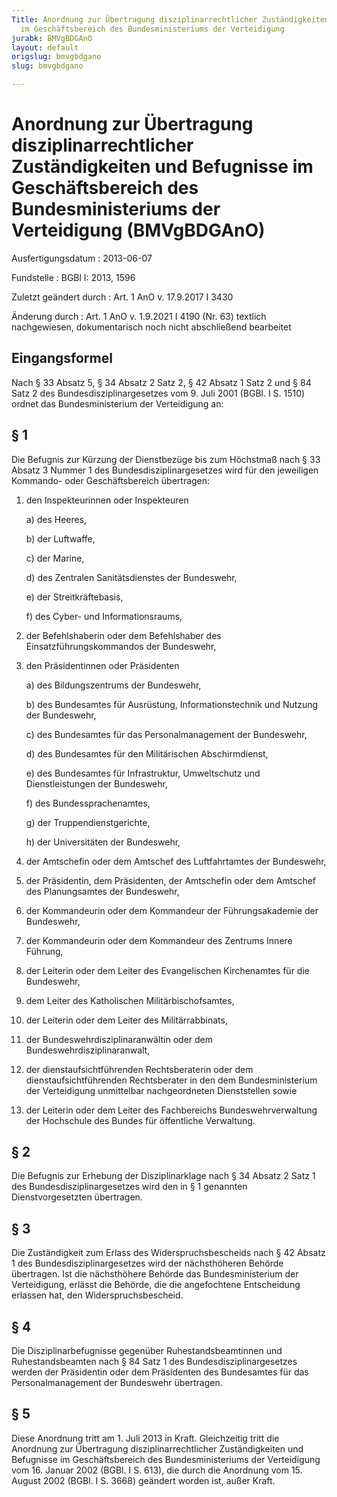 ```yaml
---
Title: Anordnung zur Übertragung disziplinarrechtlicher Zuständigkeiten und Befugnisse
  im Geschäftsbereich des Bundesministeriums der Verteidigung
jurabk: BMVgBDGAnO
layout: default
origslug: bmvgbdgano
slug: bmvgbdgano

---
```


# Anordnung zur Übertragung disziplinarrechtlicher Zuständigkeiten und Befugnisse im Geschäftsbereich des Bundesministeriums der Verteidigung (BMVgBDGAnO)

Ausfertigungsdatum
:   2013-06-07

Fundstelle
:   BGBl I: 2013, 1596

Zuletzt geändert durch
:   Art. 1 AnO v. 17.9.2017 I 3430

Änderung durch
:   Art. 1 AnO v. 1.9.2021 I 4190 (Nr. 63) textlich nachgewiesen, dokumentarisch noch nicht abschließend bearbeitet


## Eingangsformel

Nach § 33 Absatz 5, § 34 Absatz 2 Satz 2, § 42 Absatz 1 Satz 2 und §
84 Satz 2 des Bundesdisziplinargesetzes vom 9. Juli 2001 (BGBl. I S.
1510) ordnet das Bundesministerium der Verteidigung an:


## § 1

Die Befugnis zur Kürzung der Dienstbezüge bis zum Höchstmaß nach § 33
Absatz 3 Nummer 1 des Bundesdisziplinargesetzes wird für den
jeweiligen Kommando- oder Geschäftsbereich übertragen:

1.  den Inspekteurinnen oder Inspekteuren

    a)  des Heeres,


    b)  der Luftwaffe,


    c)  der Marine,


    d)  des Zentralen Sanitätsdienstes der Bundeswehr,


    e)  der Streitkräftebasis,


    f)  des Cyber- und Informationsraums,





2.  der Befehlshaberin oder dem Befehlshaber des Einsatzführungskommandos
    der Bundeswehr,


3.  den Präsidentinnen oder Präsidenten

    a)  des Bildungszentrums der Bundeswehr,


    b)  des Bundesamtes für Ausrüstung, Informationstechnik und Nutzung der
        Bundeswehr,


    c)  des Bundesamtes für das Personalmanagement der Bundeswehr,


    d)  des Bundesamtes für den Militärischen Abschirmdienst,


    e)  des Bundesamtes für Infrastruktur, Umweltschutz und Dienstleistungen
        der Bundeswehr,


    f)  des Bundessprachenamtes,


    g)  der Truppendienstgerichte,


    h)  der Universitäten der Bundeswehr,





4.  der Amtschefin oder dem Amtschef des Luftfahrtamtes der Bundeswehr,


5.  der Präsidentin, dem Präsidenten, der Amtschefin oder dem Amtschef des
    Planungsamtes der Bundeswehr,


6.  der Kommandeurin oder dem Kommandeur der Führungsakademie der
    Bundeswehr,


7.  der Kommandeurin oder dem Kommandeur des Zentrums Innere Führung,


8.  der Leiterin oder dem Leiter des Evangelischen Kirchenamtes für die
    Bundeswehr,


9.  dem Leiter des Katholischen Militärbischofsamtes,


10. der Leiterin oder dem Leiter des Militärrabbinats,


11. der Bundeswehrdisziplinaranwältin oder dem
    Bundeswehrdisziplinaranwalt,


12. der dienstaufsichtführenden Rechtsberaterin oder dem
    dienstaufsichtführenden Rechtsberater in den dem Bundesministerium der
    Verteidigung unmittelbar nachgeordneten Dienststellen sowie


13. der Leiterin oder dem Leiter des Fachbereichs Bundeswehrverwaltung der
    Hochschule des Bundes für öffentliche Verwaltung.





## § 2

Die Befugnis zur Erhebung der Disziplinarklage nach § 34 Absatz 2 Satz
1 des Bundesdisziplinargesetzes wird den in § 1 genannten
Dienstvorgesetzten übertragen.


## § 3

Die Zuständigkeit zum Erlass des Widerspruchsbescheids nach § 42
Absatz 1 des Bundesdisziplinargesetzes wird der nächsthöheren Behörde
übertragen. Ist die nächsthöhere Behörde das Bundesministerium der
Verteidigung, erlässt die Behörde, die die angefochtene Entscheidung
erlassen hat, den Widerspruchsbescheid.


## § 4

Die Disziplinarbefugnisse gegenüber Ruhestandsbeamtinnen und
Ruhestandsbeamten nach § 84 Satz 1 des Bundesdisziplinargesetzes
werden der Präsidentin oder dem Präsidenten des Bundesamtes für das
Personalmanagement der Bundeswehr übertragen.


## § 5

Diese Anordnung tritt am 1. Juli 2013 in Kraft. Gleichzeitig tritt die
Anordnung zur Übertragung disziplinarrechtlicher Zuständigkeiten und
Befugnisse im Geschäftsbereich des Bundesministeriums der Verteidigung
vom 16. Januar 2002 (BGBl. I S. 613), die durch die Anordnung vom 15.
August 2002 (BGBl. I S. 3668) geändert worden ist, außer Kraft.

